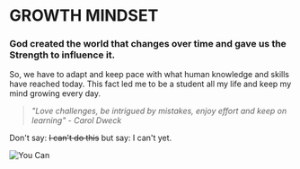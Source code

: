 # GROWTH MINDSET

### God created the world that changes over time and gave us  **the Strength to influence it.**

So, we have to adapt and keep pace with what human knowledge and skills have reached today. This fact led me to be a student all my life and keep my mind growing every day.



> *"Love challenges, be intrigued by mistakes, enjoy effort and keep on learning" - Carol Dweck*

Don't say: ~~I can't do this~~ but say: I can't yet.


![You Can](https://i.pinimg.com/originals/23/be/35/23be3506ae373d733f9e23c6c59f7c84.jpg)
